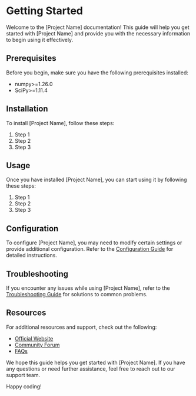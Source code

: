 # Getting Started

Welcome to the [Project Name] documentation! This guide will help you get started with [Project Name] and provide you with the necessary information to begin using it effectively.

## Prerequisites

Before you begin, make sure you have the following prerequisites installed:

* numpy>=1.26.0
* SciPy>=1.11.4

## Installation

To install [Project Name], follow these steps:

1. Step 1
2. Step 2
3. Step 3

## Usage

Once you have installed [Project Name], you can start using it by following these steps:

1. Step 1
2. Step 2
3. Step 3

## Configuration

To configure [Project Name], you may need to modify certain settings or provide additional configuration. Refer to the [Configuration Guide](configuration.md) for detailed instructions.

## Troubleshooting

If you encounter any issues while using [Project Name], refer to the [Troubleshooting Guide](troubleshooting.md) for solutions to common problems.

## Resources

For additional resources and support, check out the following:

- [Official Website](https://www.example.com)
- [Community Forum](https://forum.example.com)
- [FAQs](faqs.md)

We hope this guide helps you get started with [Project Name]. If you have any questions or need further assistance, feel free to reach out to our support team.

Happy coding!

